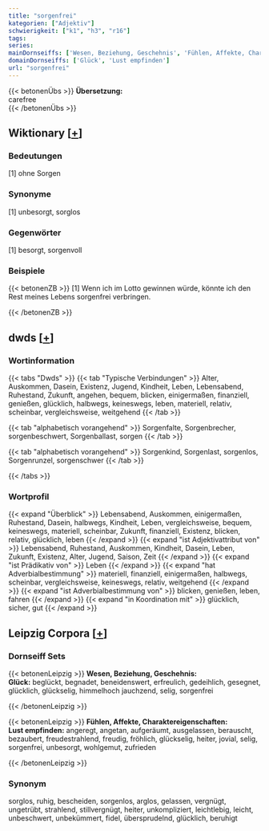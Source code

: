 ```yaml
---
title: "sorgenfrei"
kategorien: ["Adjektiv"]
schwierigkeit: ["k1", "h3", "r16"]
tags:
series:
mainDornseiffs: ['Wesen, Beziehung, Geschehnis', 'Fühlen, Affekte, Charaktereigenschaften']
domainDornseiffs: ['Glück', 'Lust empfinden']
url: "sorgenfrei"
---
```


{{< betonenÜbs >}}
**Übersetzung:**  
carefree  
{{< /betonenÜbs >}}

## Wiktionary [[+](https://de.wiktionary.org/wiki/sorgenfrei)]

### Bedeutungen
[1] ohne Sorgen  

### Synonyme
[1] unbesorgt, sorglos  

### Gegenwörter
[1] besorgt, sorgenvoll  

### Beispiele
{{< betonenZB >}}
[1] Wenn ich im Lotto gewinnen würde, könnte ich den Rest meines Lebens sorgenfrei verbringen.  

{{< /betonenZB >}}


## dwds [[+](https://www.dwds.de/wb/sorgenfrei)]

### Wortinformation
{{< tabs "Dwds" >}}
{{< tab "Typische Verbindungen" >}}
Alter, Auskommen, Dasein, Existenz, Jugend, Kindheit, Leben, Lebensabend, Ruhestand, Zukunft, angehen, bequem, blicken, einigermaßen, finanziell, genießen, glücklich, halbwegs, keineswegs, leben, materiell, relativ, scheinbar, vergleichsweise, weitgehend
{{< /tab >}}

{{< tab "alphabetisch vorangehend" >}}
Sorgenfalte, Sorgenbrecher, sorgenbeschwert, Sorgenballast, sorgen
{{< /tab >}}

{{< tab "alphabetisch vorangehend" >}}
Sorgenkind, Sorgenlast, sorgenlos, Sorgenrunzel, sorgenschwer
{{< /tab >}}

{{< /tabs >}}

### Wortprofil
{{< expand "Überblick" >}} Lebensabend, Auskommen, einigermaßen, Ruhestand, Dasein, halbwegs, Kindheit, Leben, vergleichsweise, bequem, keineswegs, materiell, scheinbar, Zukunft, finanziell, Existenz, blicken, relativ, glücklich, leben {{< /expand >}}
{{< expand "ist Adjektivattribut von" >}} Lebensabend, Ruhestand, Auskommen, Kindheit, Dasein, Leben, Zukunft, Existenz, Alter, Jugend, Saison, Zeit {{< /expand >}}
{{< expand "ist Prädikativ von" >}} Leben {{< /expand >}}
{{< expand "hat Adverbialbestimmung" >}} materiell, finanziell, einigermaßen, halbwegs, scheinbar, vergleichsweise, keineswegs, relativ, weitgehend {{< /expand >}}
{{< expand "ist Adverbialbestimmung von" >}} blicken, genießen, leben, fahren {{< /expand >}}
{{< expand "in Koordination mit" >}} glücklich, sicher, gut {{< /expand >}}

## Leipzig Corpora [[+](https://corpora.uni-leipzig.de/en/res?word=sorgenfrei&corpusId=deu_newscrawl-public_2018)]

### Dornseiff Sets
{{< betonenLeipzig >}}
**Wesen, Beziehung, Geschehnis:**  
**Glück:** beglückt, begnadet, beneidenswert, erfreulich, gedeihlich, gesegnet, glücklich, glückselig, himmelhoch jauchzend, selig, sorgenfrei  

{{< /betonenLeipzig >}}


{{< betonenLeipzig >}}
**Fühlen, Affekte, Charaktereigenschaften:**  
**Lust empfinden:** angeregt, angetan, aufgeräumt, ausgelassen, berauscht, bezaubert, freudestrahlend, freudig, fröhlich, glückselig, heiter, jovial, selig, sorgenfrei, unbesorgt, wohlgemut, zufrieden  

{{< /betonenLeipzig >}}

### Synonym
sorglos, ruhig, bescheiden, sorgenlos, arglos, gelassen, vergnügt, ungetrübt, strahlend, stillvergnügt, heiter, unkompliziert, leichtlebig, leicht, unbeschwert, unbekümmert, fidel, übersprudelnd, glücklich, beruhigt

